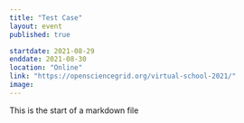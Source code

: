 ```yaml
---
title: "Test Case"
layout: event
published: true

startdate: 2021-08-29
enddate: 2021-08-30
location: "Online"
link: "https://opensciencegrid.org/virtual-school-2021/"
image: 
---
```


This is the start of a markdown file